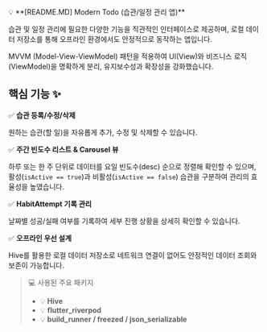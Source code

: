 <aside>
💡 **[README.MD]
Modern Todo (습관/일정 관리 앱)**

습관 및 일정 관리에 필요한 다양한 기능을 직관적인 인터페이스로 제공하며, 로컬 데이터 저장소를 통해 오프라인 환경에서도 안정적으로 동작하는 앱입니다.

MVVM (Model-View-ViewModel) 패턴을 적용하여 UI(View)와 비즈니스 로직(ViewModel)을 명확하게 분리, 유지보수성과 확장성을 강화했습니다.

## 핵심 기능 ✨

✅ **습관 등록/수정/삭제**

원하는 습관(할 일)을 자유롭게 추가, 수정 및 삭제할 수 있습니다.

✅ **주간 빈도수 리스트 & Carousel 뷰**

하루 또는 한 주 단위로 데이터를 요일 빈도수(desc) 순으로 정렬해 확인할 수 있으며, 활성(`isActive == true`)과 비활성(`isActive == false`) 습관을 구분하여 관리의 효율성을 높였습니다.

✅ **HabitAttempt 기록 관리**

날짜별 성공/실패 여부를 기록하여 세부 진행 상황을 상세히 확인할 수 있습니다.

✅ **오프라인 우선 설계**

Hive를 활용한 로컬 데이터 저장소로 네트워크 연결이 없어도 안정적인 데이터 조회와 보존이 가능합니다.

> 💻 사용된 주요 패키지
>
> - 💡 **Hive**
> - 💡 **flutter_riverpod**
> - 💡 **build_runner / freezed / json_serializable**

</aside>
